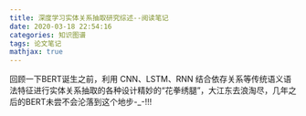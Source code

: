 ```yaml
---
title: 深度学习实体关系抽取研究综述--阅读笔记
date: 2020-03-18 22:54:16
categories: 知识图谱
tags: 论文笔记
mathjax: true
---
```


回顾一下BERT诞生之前，利用 CNN、LSTM、RNN 结合依存关系等传统语义语法特征进行实体关系抽取的各种设计精妙的“花拳绣腿”，大江东去浪淘尽，几年之后的BERT未尝不会沦落到这个地步-_-!!!

<!--more-->

